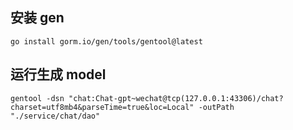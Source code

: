 ## 安装 gen
```shell
go install gorm.io/gen/tools/gentool@latest
```

## 运行生成 model
```shell
gentool -dsn "chat:Chat-gpt~wechat@tcp(127.0.0.1:43306)/chat?charset=utf8mb4&parseTime=true&loc=Local" -outPath "./service/chat/dao"
```